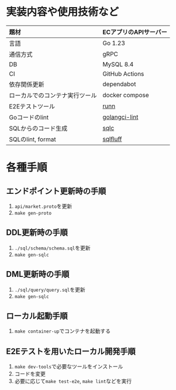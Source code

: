 # 実装内容や使用技術など

| 題材                           | ECアプリのAPIサーバー                                      |
| :---                           | :---                                                       |
| 言語                           | Go 1.23                                                    |
| 通信方式                       | gRPC                                                       |
| DB                             | MySQL 8.4                                                  |
| CI                             | GitHub Actions                                             |
| 依存関係更新                   | dependabot                                                 |
| ローカルでのコンテナ実行ツール | docker compose                                             |
| E2Eテストツール                | [runn](https://github.com/k1LoW/runn)                      |
| Goコードのlint                 | [golangci-lint](https://github.com/golangci/golangci-lint) |
| SQLからのコード生成            | [sqlc](https://github.com/sqlc-dev/sqlc)                   |
| SQLのlint, format              | [sqlfluff](https://github.com/sqlfluff/sqlfluff)           |

# 各種手順

## エンドポイント更新時の手順
1. `api/market.proto`を更新
1. `make gen-proto`

## DDL更新時の手順
1. `./sql/schema/schema.sql`を更新
1. `make gen-sqlc`

## DML更新時の手順
1. `./sql/query/query.sql`を更新
1. `make gen-sqlc`

## ローカル起動手順
1. `make container-up`でコンテナを起動する

## E2Eテストを用いたローカル開発手順
1. `make dev-tools`で必要なツールをインストール
1. コードを変更
1. 必要に応じて`make test-e2e`, `make lint`などを実行

